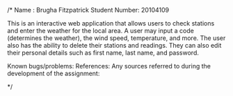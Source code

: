 /* Name : Brugha Fitzpatrick Student Number: 20104109

This is an interactive web application that allows users to check stations and enter the weather for the local area. A user may input a code (determines the weather), the wind speed, temperature, and more. The user also has the ability to delete their stations and readings. They can also edit their personal details such as first name, last name, and password.

Known bugs/problems:
References: Any sources referred to during the development of the assignment:

*/
